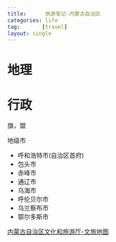 ```yaml
---
title:      旅游笔记-内蒙古自治区
categories: life
tag:       [travel]
layout: single
---
```


# 地理

# 行政
旗，盟

地级市
- 呼和浩特市(自治区首府)
- 包头市
- 赤峰市
- 通辽市
- 乌海市
- 呼伦贝尔市
- 乌兰察布市
- 鄂尔多斯市

[内蒙古自治区文化和旅游厅-文旅地图](https://wlt.nmg.gov.cn/ggfw/wldt/)